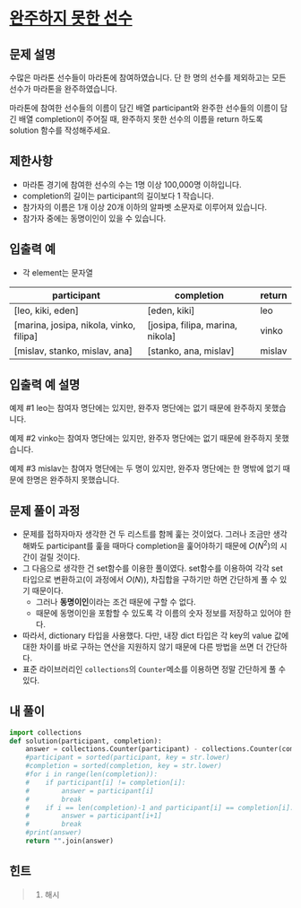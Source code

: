 # [완주하지 못한 선수](https://programmers.co.kr/learn/courses/30/lessons/42576?language=python3)



## 문제 설명

수많은 마라톤 선수들이 마라톤에 참여하였습니다. 단 한 명의 선수를 제외하고는 모든 선수가 마라톤을 완주하였습니다.

마라톤에 참여한 선수들의 이름이 담긴 배열 participant와 완주한 선수들의 이름이 담긴 배열 completion이 주어질 때, 완주하지 못한 선수의 이름을 return 하도록 solution 함수를 작성해주세요.

## 제한사항

- 마라톤 경기에 참여한 선수의 수는 1명 이상 100,000명 이하입니다.
- completion의 길이는 participant의 길이보다 1 작습니다.
- 참가자의 이름은 1개 이상 20개 이하의 알파벳 소문자로 이루어져 있습니다.
- 참가자 중에는 동명이인이 있을 수 있습니다.

## 입출력 예

- 각 element는 문자열

| participant                             | completion                       | return |
| --------------------------------------- | -------------------------------- | ------ |
| [leo, kiki, eden]                       | [eden, kiki]                     | leo    |
| [marina, josipa, nikola, vinko, filipa] | [josipa, filipa, marina, nikola] | vinko  |
| [mislav, stanko, mislav, ana]           | [stanko, ana, mislav]            | mislav |

## 입출력 예 설명

예제 #1
leo는 참여자 명단에는 있지만, 완주자 명단에는 없기 때문에 완주하지 못했습니다.

예제 #2
vinko는 참여자 명단에는 있지만, 완주자 명단에는 없기 때문에 완주하지 못했습니다.

예제 #3
mislav는 참여자 명단에는 두 명이 있지만, 완주자 명단에는 한 명밖에 없기 때문에 한명은 완주하지 못했습니다.

## 문제 풀이 과정

- 문제를 접하자마자 생각한 건 두 리스트를 함께 훑는 것이었다. 그러나 조금만 생각해봐도 participant를 훑을 때마다 completion을 훑어야하기 때문에 $O(N^2)$의 시간이 걸릴 것이다. 
- 그 다음으로 생각한 건 set함수를 이용한 풀이였다. set함수를 이용하여 각각 set 타입으로 변환하고(이 과정에서 $O(N)$), 차집합을 구하기만 하면 간단하게 풀 수 있기 때문이다. 
  - 그러나 **동명이인**이라는 조건 때문에 구할 수 없다.
  - 때문에 동명이인을 포함할 수 있도록 각 이름의 숫자 정보를 저장하고 있어야 한다. 
- 따라서, dictionary 타입을 사용했다. 다만, 내장 dict 타입은 각 key의 value 값에 대한 차이를 바로 구하는 연산을 지원하지 않기 때문에 다른 방법을 쓰면 더 간단하다.
- 표준 라이브러리인 `collections`의 `Counter`메소를 이용하면 정말 간단하게 풀 수 있다. 

## 내 풀이

```python
import collections
def solution(participant, completion):
    answer = collections.Counter(participant) - collections.Counter(completion)
    #participant = sorted(participant, key = str.lower)
    #completion = sorted(completion, key = str.lower)
    #for i in range(len(completion)):
    #    if participant[i] != completion[i]:
    #        answer = participant[i]
    #        break
    #    if i == len(completion)-1 and participant[i] == completion[i]:
    #        answer = participant[i+1]
    #        break
    #print(answer)
    return "".join(answer)
```



## 힌트

> 1. 해시
